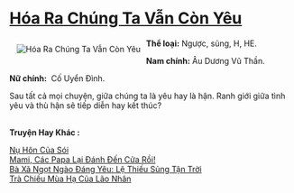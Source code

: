 <a href="https://utruyen.com/hoa-ra-chung-ta-van-con-yeu/22045/" title="Hóa Ra Chúng Ta Vẫn Còn Yêu"><h1>Hóa Ra Chúng Ta Vẫn Còn Yêu</h1></a><div style="display:table"><img align="right" style="float: left; padding: 10px;" src="https://utruyen.com/images/story/200x260/hoa-ra-chung-ta-van-con-yeu.jpg" alt="Hóa Ra Chúng Ta Vẫn Còn Yêu"><b>Thể loại:</b> Ngược, sủng, H, HE.<p></p><b>Nam chính:</b> Âu Dương Vũ Thần.<p></p><b>Nữ chính:</b>  Cố Uyển Đình.<p></p>Sau tất cả mọi chuyện, giữa chúng ta là yêu hay là hận. Ranh giới giữa tình yêu và thù hận sẽ tiếp diễn hay kết thúc? </div><p><br><b>Truyện Hay Khác :</b></p><a href="https://utruyen.com/nu-hon-cua-soi/16673/" alt="Nụ Hôn Của Sói">Nụ Hôn Của Sói</a><br/><a href="https://www.flickr.com/photos/184340401@N07/48885863672/" alt="Mami, Các Papa Lại Đánh Đến Cửa Rồi!">Mami, Các Papa Lại Đánh Đến Cửa Rồi!</a><br/><a href="https://github.com/quanluxury/truyenhot/tree/master/truyenhay/17409/" alt="Bà Xã Ngọt Ngào Đáng Yêu: Lệ Thiếu Sủng Tận Trời">Bà Xã Ngọt Ngào Đáng Yêu: Lệ Thiếu Sủng Tận Trời</a><br/><a href="https://dammyh.wordpress.com/2019/11/07/tra-chieu-mua-ha-cua-lao-nhan/" alt="Trà Chiều Mùa Hạ Của Lão Nhân">Trà Chiều Mùa Hạ Của Lão Nhân</a><br/>